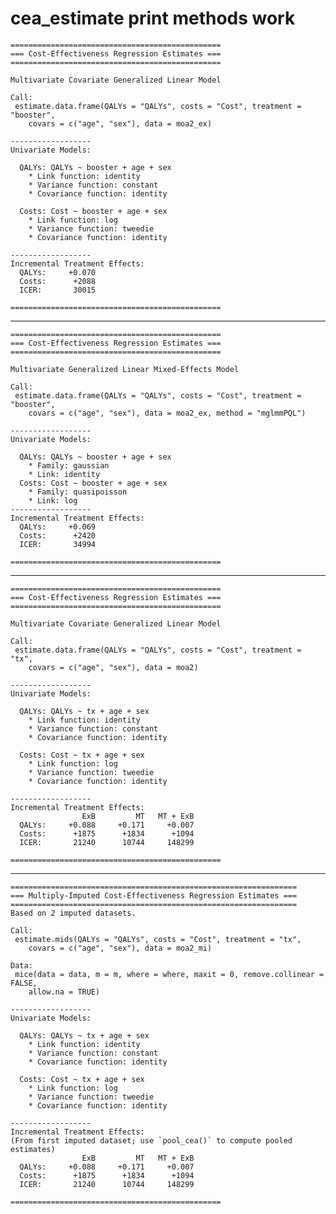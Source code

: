 # cea_estimate print methods work

    ===============================================
    === Cost-Effectiveness Regression Estimates ===
    ===============================================
    
    Multivariate Covariate Generalized Linear Model
    
    Call:
     estimate.data.frame(QALYs = "QALYs", costs = "Cost", treatment = "booster", 
        covars = c("age", "sex"), data = moa2_ex) 
    
    ------------------
    Univariate Models:
    
      QALYs: QALYs ~ booster + age + sex
        * Link function: identity 
        * Variance function: constant 
        * Covariance function: identity 
    
      Costs: Cost ~ booster + age + sex
        * Link function: log 
        * Variance function: tweedie 
        * Covariance function: identity 
    
    ------------------
    Incremental Treatment Effects:
      QALYs:     +0.070 
      Costs:      +2088 
      ICER:       30015 
    
    ===============================================

---

    ===============================================
    === Cost-Effectiveness Regression Estimates ===
    ===============================================
    
    Multivariate Generalized Linear Mixed-Effects Model
    
    Call:
     estimate.data.frame(QALYs = "QALYs", costs = "Cost", treatment = "booster", 
        covars = c("age", "sex"), data = moa2_ex, method = "mglmmPQL") 
    
    ------------------
    Univariate Models:
    
      QALYs: QALYs ~ booster + age + sex
        * Family: gaussian 
        * Link: identity 
      Costs: Cost ~ booster + age + sex
        * Family: quasipoisson 
        * Link: log 
    ------------------
    Incremental Treatment Effects:
      QALYs:     +0.069 
      Costs:      +2420 
      ICER:       34994 
    
    ===============================================

---

    ===============================================
    === Cost-Effectiveness Regression Estimates ===
    ===============================================
    
    Multivariate Covariate Generalized Linear Model
    
    Call:
     estimate.data.frame(QALYs = "QALYs", costs = "Cost", treatment = "tx", 
        covars = c("age", "sex"), data = moa2) 
    
    ------------------
    Univariate Models:
    
      QALYs: QALYs ~ tx + age + sex
        * Link function: identity 
        * Variance function: constant 
        * Covariance function: identity 
    
      Costs: Cost ~ tx + age + sex
        * Link function: log 
        * Variance function: tweedie 
        * Covariance function: identity 
    
    ------------------
    Incremental Treatment Effects:
                    ExB         MT   MT + ExB 
      QALYs:     +0.088     +0.171     +0.007 
      Costs:      +1875      +1834      +1094 
      ICER:       21240      10744     148299 
    
    ===============================================

---

    ================================================================
    === Multiply-Imputed Cost-Effectiveness Regression Estimates ===
    ================================================================
    Based on 2 imputed datasets.
    
    Call:
     estimate.mids(QALYs = "QALYs", costs = "Cost", treatment = "tx", 
        covars = c("age", "sex"), data = moa2_mi) 
    
    Data:
     mice(data = data, m = m, where = where, maxit = 0, remove.collinear = FALSE, 
        allow.na = TRUE) 
    
    ------------------
    Univariate Models:
    
      QALYs: QALYs ~ tx + age + sex
        * Link function: identity 
        * Variance function: constant 
        * Covariance function: identity 
    
      Costs: Cost ~ tx + age + sex
        * Link function: log 
        * Variance function: tweedie 
        * Covariance function: identity 
    
    ------------------
    Incremental Treatment Effects:
    (From first imputed dataset; use `pool_cea()` to compute pooled estimates)
                    ExB         MT   MT + ExB 
      QALYs:     +0.088     +0.171     +0.007 
      Costs:      +1875      +1834      +1094 
      ICER:       21240      10744     148299 
    
    ===============================================

